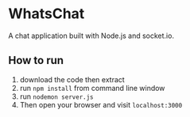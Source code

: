 WhatsChat
===
 
A chat application built with Node.js and socket.io.

How to run
---
1. download the code then extract
2. run `npm install` from command line window
3. run `nodemon server.js`
4. Then open your browser and visit `localhost:3000`



